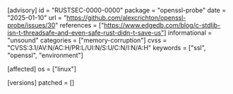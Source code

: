 [advisory]
id = "RUSTSEC-0000-0000"
package = "openssl-probe"
date = "2025-01-10"
url = "https://github.com/alexcrichton/openssl-probe/issues/30"
references = ["https://www.edgedb.com/blog/c-stdlib-isn-t-threadsafe-and-even-safe-rust-didn-t-save-us"]
informational = "unsound"
categories = ["memory-corruption"]
cvss = "CVSS:3.1/AV:N/AC:H/PR:L/UI:N/S:U/C:N/I:N/A:H"
keywords = ["ssl", "openssl", "environment"]

[affected]
os = ["linux"]

[versions]
patched = []
